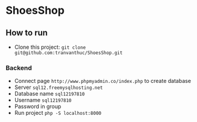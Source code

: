 # ShoesShop

## How to run

- Clone this project: `git clone git@github.com:tranvanthuc/ShoesShop.git`

### Backend

- Connect page `http://www.phpmyadmin.co/index.php` to create database
- Server `sql12.freemysqlhosting.net`
- Database name `sql12197810`
- Username `sql12197810`
- Password in group
- Run project `php -S localhost:8000`
